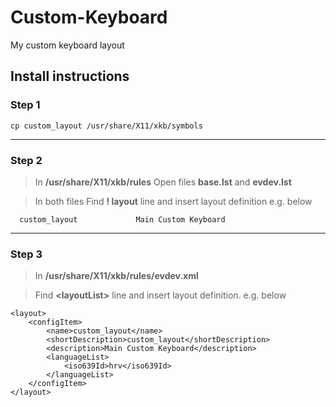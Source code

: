 # Custom-Keyboard
My custom keyboard layout


## Install instructions

### Step 1
```
cp custom_layout /usr/share/X11/xkb/symbols
```
---

### Step 2
> In **/usr/share/X11/xkb/rules** Open files **base.lst** and **evdev.lst**

> In both files Find **! layout** line and insert layout definition e.g. below

```
  custom_layout             Main Custom Keyboard
```
---
### Step 3 
> In **/usr/share/X11/xkb/rules/evdev.xml**

> Find **\<layoutList\>** line and insert layout definition. e.g. below

```
<layout>
    <configItem>
        <name>custom_layout</name>
        <shortDescription>custom_layout</shortDescription>
        <description>Main Custom Keyboard</description>
        <languageList>
            <iso639Id>hrv</iso639Id>
        </languageList>
    </configItem>
</layout>
```
